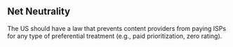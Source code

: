 ## Net Neutrality

The US should have a law that prevents content providers from paying ISPs for
any type of preferential treatment (e.g., paid prioritization, zero rating).
